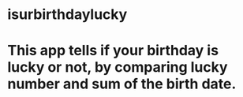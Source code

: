 # isurbirthdaylucky
# This app tells if your birthday is lucky or not, by comparing lucky number and sum of the birth date. 
